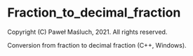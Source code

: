 # Fraction_to_decimal_fraction

Copyright (C) Paweł Maśluch, 2021. All rights reserved.

Conversion from fraction to decimal fraction (C++, Windows).
